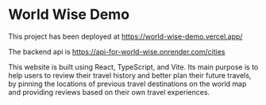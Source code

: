 # World Wise Demo

This project has been deployed at https://world-wise-demo.vercel.app/

The backend api is https://api-for-world-wise.onrender.com/cities

This website is built using React, TypeScript, and Vite. Its main purpose is to help users to review their travel history and better plan their future travels, by pinning the locations of previous travel destinations on the world map and providing reviews based on their own travel experiences.
